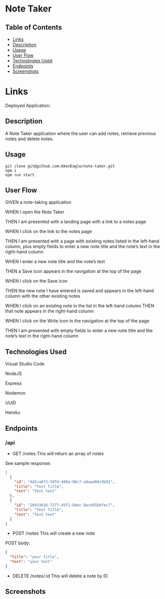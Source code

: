 # Note Taker

## **Table of Contents**

- [Links](#links)
- [Description](#description)
- [Usage](#usage)
- [User Flow](#user-flow)
- [Technologies Used](#technologies-used)
- [Endpoints](#endpoints)
- [Screenshots](#screenshots)

# Links

Deployed Application: 

## Description

A Note Taker application where the user can add notes, retrieve previous notes and delete notes.

## Usage

```
git clone git@github.com:AkenEagle/note-taker.git
npm i
npm run start
```

## User Flow

GIVEN a note-taking application

WHEN I open the Note Taker

THEN I am presented with a landing page with a link to a notes page

WHEN I click on the link to the notes page

THEN I am presented with a page with existing notes listed in the left-hand column, plus empty fields to enter a new note title and the note’s text in the right-hand column

WHEN I enter a new note title and the note’s text

THEN a Save icon appears in the navigation at the top of the page

WHEN I click on the Save icon

THEN the new note I have entered is saved and appears in the left-hand column with the other existing notes

WHEN I click on an existing note in the list in the left-hand column
THEN that note appears in the right-hand column

WHEN I click on the Write icon in the navigation at the top of the page

THEN I am presented with empty fields to enter a new note title and the note’s text in the right-hand column

## Technologies Used

Visual Studio Code

NodeJS

Express

Nodemon

UUID

Heroku

## Endpoints

### /api

- GET /notes
  This will return an array of notes

See sample response:

```json
[
  {
    "id": "4d2ca0f3-597d-488a-80c7-a8aad04c9b91",
    "title": "Test Title",
    "text": "Test text"
  },
  {
    "id": "26d33b16-7277-45f1-b8ec-8acdd5b6fec7",
    "title": "Test Title",
    "text": "Test text"
  }
]
```

- POST /notes
  This will create a new note

POST body:

```json
{
  "title": "your title",
  "text": "your text"
}
```

- DELETE /notes/:id
  This will delete a note by ID

## Screenshots
